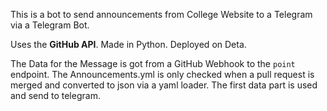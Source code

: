 This is a bot to send announcements from College Website to a Telegram via a Telegram Bot. 

Uses the **GitHub API**. Made in Python. Deployed on Deta.

The Data for the Message is got from a GitHub Webhook to the `point` endpoint. The Announcements.yml is only checked when a pull request is merged and converted to json via a yaml loader. The first data part is used and send to telegram.

